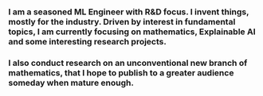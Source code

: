 ### I am a seasoned ML Engineer with R&D focus. I invent things, mostly for the industry. Driven by interest in fundamental topics, I am currently focusing on mathematics, Explainable AI and some interesting research projects.
### I also conduct research on an unconventional new branch of mathematics, that I hope to publish to a greater audience someday when mature enough.
